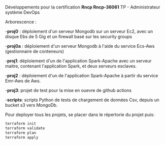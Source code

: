 Développements pour la certification **Rncp Rncp-36061**
TP - Administrateur système DevOps


Arborescence : 


-**proj0** : déploiement d'un serveur Mongodb sur un serveur Ec2, avec un disque Ebs de 5 Gig et un firewall basé sur les security groups


-**proj0a** : déploiement d'un serveur Mongodb à l'aide du service Ecs-Aws (gestionnaire de conteneurs)


-**proj1**: déploiement d'un de l'application Spark-Apache  avec un serveur maitre, contenant l'application Spark, et deux serveurs esclaves.  


-**proj2** : déploiement d'un de l'application Spark-Apache à partir du service Emr-Aws de Aws. 


-**proj3**: projet de test pour la mise en ouevre de github actions 



-**scripts**: scripts Python de tests de chargement de données Csv, depuis un bucket s3 vers MongoDb. 

Pour deployer tous les projets, se placer dans le répertorie du projet puis: 
```bash
terraform init
terraform validate
terraform plan
terraform apply
```



</br>
